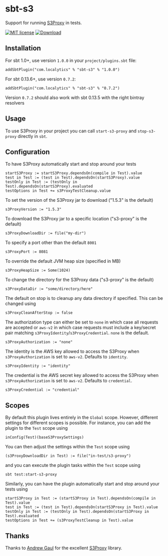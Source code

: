 sbt-s3
===============

Support for running [S3Proxy](https://github.com/andrewgaul/s3proxy) in tests.

[![MIT license](https://img.shields.io/badge/license-MIT%20License-blue.svg)](LICENSE)
[ ![Download](https://api.bintray.com/packages/localytics/sbt-plugins/sbt-s3/images/download.svg) ](https://bintray.com/localytics/sbt-plugins/sbt-s3/_latestVersion)

Installation
------------
For sbt 1.0+, use version `1.0.0` in your `project/plugins.sbt` file:
```
addSbtPlugin("com.localytics" % "sbt-s3" % "1.0.0")
```


For sbt 0.13.6+, use version `0.7.2`:

```
addSbtPlugin("com.localytics" % "sbt-s3" % "0.7.2")
```

Version `0.7.2` should also work with sbt 0.13.5 with the right bintray resolvers

Usage
-----

To use S3Proxy in your project you can call `start-s3-proxy` and `stop-s3-proxy` directly in `sbt`.

Configuration
-------------

To have S3Proxy automatically start and stop around your tests

```
startS3Proxy := startS3Proxy.dependsOn(compile in Test).value
test in Test := (test in Test).dependsOn(startS3Proxy).value
testOnly in Test := (testOnly in Test).dependsOn(startS3Proxy).evaluated
testOptions in Test += s3ProxyTestCleanup.value
```

To set the version of the S3Proxy jar to download ("1.5.3" is the default)

```
s3ProxyVersion := "1.5.3"
```

To download the S3Proxy jar to a specific location ("s3-proxy" is the default)

```
s3ProxyDownloadDir := file("my-dir")
```

To specify a port other than the default `8001`

```
s3ProxyPort := 8081
```

To override the default JVM heap size (specified in MB)

```
s3ProxyHeapSize := Some(1024)
```

To change the directory for the S3Proxy data ("s3-proxy" is the default)

```
s3ProxyDataDir := "some/directory/here"
```

The default on stop is to cleanup any data directory if specified. This can be changed using

```
s3ProxyCleanAfterStop := false
```

The authorization type can either be set to `none` in which case all requests are accepted or `aws-v2` in which case
requests must include a key/secret pair matching `s3ProxyIdentity`/`s3ProxyCredential`. `none` is the default.

```
s3ProxyAuthorization := "none"
```

The identity is the AWS key allowed to access the S3Proxy when `s3ProxyAuthorization` is set to `aws-v2`. Defaults to `identity`.

```
s3ProxyIdentity := "identity"
```

The credential is the AWS secret key allowed to access the S3Proxy when `s3ProxyAuthorization` is set to `aws-v2`. Defaults to `credential`.

```
s3ProxyCredential := "credential"
```

Scopes
------

By default this plugin lives entirely in the `Global` scope. However, different settings for different scopes is possible. For instance, you can add the plugin to the `Test` scope using

```
inConfig(Test)(baseS3ProxySettings)
```

You can then adjust the settings within the `Test` scope using

```
(s3ProxyDownloadDir in Test) := file("in-test/s3-proxy")
```

and you can execute the plugin tasks within the `Test` scope using

```
sbt test:start-s3-proxy
```

Similarly, you can have the plugin automatically start and stop around your tests using

```
startS3Proxy in Test := (startS3Proxy in Test).dependsOn(compile in Test).value
test in Test := (test in Test).dependsOn(startS3Proxy in Test).value
testOnly in Test := (testOnly in Test).dependsOn(startS3Proxy in Test).evaluated
testOptions in Test += (s3ProxyTestCleanup in Test).value
```

Thanks
------

Thanks to [Andrew Gaul](https://github.com/andrewgaul) for the excellent [S3Proxy](https://github.com/andrewgaul/s3proxy) library.
